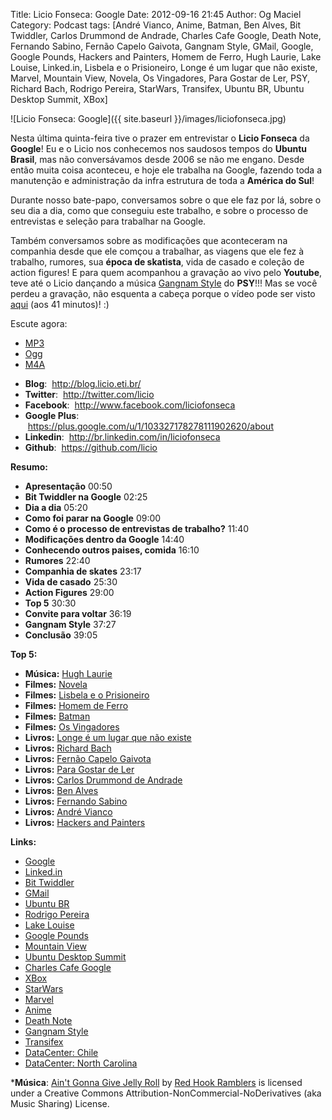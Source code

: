 Title: Licio Fonseca: Google
Date: 2012-09-16 21:45
Author: Og Maciel
Category: Podcast
tags: [André Vianco, Anime, Batman, Ben Alves, Bit Twiddler, Carlos Drummond de Andrade, Charles Cafe Google, Death Note, Fernando Sabino, Fernão Capelo Gaivota, Gangnam Style, GMail, Google, Google Pounds, Hackers and Painters, Homem de Ferro, Hugh Laurie, Lake Louise, Linked.in, Lisbela e o Prisioneiro, Longe é um lugar que não existe, Marvel, Mountain View, Novela, Os Vingadores, Para Gostar de Ler, PSY, Richard Bach, Rodrigo Pereira, StarWars, Transifex, Ubuntu BR, Ubuntu Desktop Summit, XBox]

![Licio Fonseca: Google]({{ site.baseurl }}/images/liciofonseca.jpg)

Nesta última quinta-feira tive o prazer em entrevistar o **Licio
Fonseca** da **Google**! Eu e o Licio nos conhecemos nos saudosos tempos
do **Ubuntu Brasil**, mas não conversávamos desde 2006 se não me engano.
Desde então muita coisa aconteceu, e hoje ele trabalha na Google,
fazendo toda a manutenção e administração da infra estrutura de toda a
**América do Sul**!

Durante nosso bate-papo, conversamos sobre o que ele faz por lá, sobre o
seu dia a dia, como que conseguiu este trabalho, e sobre o processo de
entrevistas e seleção para trabalhar na Google.

Também conversamos sobre as modificações que aconteceram na companhia
desde que ele comçou a trabalhar, as viagens que ele fez à trabalho,
rumores, sua **época de skatista**, vida de casado e coleção de action
figures! E para quem acompanhou a gravação ao vivo pelo **Youtube**,
teve até o Licio dançando a música [Gangnam
Style](https://www.youtube.com/watch?v=9bZkp7q19f0 "https://www.youtube.com/watch?v=9bZkp7q19f0")
do **PSY**!!! Mas se você perdeu a gravação, não esquenta a cabeça
porque o vídeo pode ser visto
[aqui](http://bit.ly/QTNlg0 "http://bit.ly/QTNlg0") (aos 41 minutos)! :)

Escute agora:
* [MP3](http://downloads.ogmaciel.com/castalio-podcast-45.mp3)
* [Ogg](http://downloads.ogmaciel.com/castalio-podcast-45.ogg)
* [M4A](http://downloads.ogmaciel.com/castalio-podcast-45.m4a)

-   **Blog**:  <http://blog.licio.eti.br/>
-   **Twitter**:  <http://twitter.com/licio>
-   **Facebook**:  <http://www.facebook.com/liciofonseca>
-   **Google Plus**:
     <https://plus.google.com/u/1/103327178278111902620/about>
-   **Linkedin**:  <http://br.linkedin.com/in/liciofonseca>
-   **Github**:  <https://github.com/licio>

**Resumo:**

-   **Apresentação** 00:50
-   **Bit Twiddler na Google** 02:25
-   **Dia a dia** 05:20
-   **Como foi parar na Google** 09:00
-   **Como é o processo de entrevistas de trabalho?** 11:40
-   **Modificações dentro da Google** 14:40
-   **Conhecendo outros paises, comida** 16:10
-   **Rumores** 22:40
-   **Companhia de skates** 23:17
-   **Vida de casado** 25:30
-   **Action Figures** 29:00
-   **Top 5** 30:30
-   **Convite para voltar** 36:19
-   **Gangnam Style** 37:27
-   **Conclusão** 39:05

**Top 5:**

-   **Música:** [Hugh Laurie](http://www.last.fm/search?q=Hugh+Laurie)
-   **Filmes:** [Novela](http://www.imdb.com/find?s=all&q=Novela)
-   **Filmes:** [Lisbela e o
    Prisioneiro](http://www.imdb.com/find?s=all&q=Lisbela+e+o+Prisioneiro)
-   **Filmes:** [Homem de
    Ferro](http://www.imdb.com/find?s=all&q=Homem+de+Ferro)
-   **Filmes:** [Batman](http://www.imdb.com/find?s=all&q=Batman)
-   **Filmes:** [Os
    Vingadores](http://www.imdb.com/find?s=all&q=Os+Vingadores)
-   **Livros:** [Longe é um lugar que não
    existe](http://www.amazon.com/s/ref=nb_sb_noss?url=search-alias%3Dstripbooks&field-keywords=Longe+é+um+lugar+que+não+existe)
-   **Livros:** [Richard
    Bach](http://www.amazon.com/s/ref=nb_sb_noss?url=search-alias%3Dstripbooks&field-keywords=Richard+Bach)
-   **Livros:** [Fernão Capelo
    Gaivota](http://www.amazon.com/s/ref=nb_sb_noss?url=search-alias%3Dstripbooks&field-keywords=Fernão+Capelo+Gaivota)
-   **Livros:** [Para Gostar de
    Ler](http://www.amazon.com/s/ref=nb_sb_noss?url=search-alias%3Dstripbooks&field-keywords=Para+Gostar+de+Ler)
-   **Livros:** [Carlos Drummond de
    Andrade](http://www.amazon.com/s/ref=nb_sb_noss?url=search-alias%3Dstripbooks&field-keywords=Carlos+Drummond+de+Andrade)
-   **Livros:** [Ben
    Alves](http://www.amazon.com/s/ref=nb_sb_noss?url=search-alias%3Dstripbooks&field-keywords=Ben+Alves)
-   **Livros:** [Fernando
    Sabino](http://www.amazon.com/s/ref=nb_sb_noss?url=search-alias%3Dstripbooks&field-keywords=Fernando+Sabino)
-   **Livros:** [André
    Vianco](http://www.amazon.com/s/ref=nb_sb_noss?url=search-alias%3Dstripbooks&field-keywords=André+Vianco)
-   **Livros:** [Hackers and
    Painters](http://www.amazon.com/s/ref=nb_sb_noss?url=search-alias%3Dstripbooks&field-keywords=Hackers+and+Painters)

**Links:**

-   [Google](https://duckduckgo.com/?q=Google)
-   [Linked.in](https://duckduckgo.com/?q=Linked.in)
-   [Bit Twiddler](https://duckduckgo.com/?q=Bit+Twiddler)
-   [GMail](https://duckduckgo.com/?q=GMail)
-   [Ubuntu BR](https://duckduckgo.com/?q=Ubuntu+BR)
-   [Rodrigo Pereira](https://duckduckgo.com/?q=Rodrigo+Pereira)
-   [Lake Louise](https://duckduckgo.com/?q=Lake+Louise)
-   [Google Pounds](https://duckduckgo.com/?q=Google+Pounds)
-   [Mountain View](https://duckduckgo.com/?q=Mountain+View)
-   [Ubuntu Desktop
    Summit](https://duckduckgo.com/?q=Ubuntu+Desktop+Summit)
-   [Charles Cafe Google](https://duckduckgo.com/?q=Charles+Cafe+Google)
-   [XBox](https://duckduckgo.com/?q=XBox)
-   [StarWars](https://duckduckgo.com/?q=StarWars)
-   [Marvel](https://duckduckgo.com/?q=Marvel)
-   [Anime](https://duckduckgo.com/?q=Anime)
-   [Death Note](https://duckduckgo.com/?q=Death+Note)
-   [Gangnam Style](https://duckduckgo.com/?q=Gangnam+Style)
-   [Transifex](https://duckduckgo.com/?q=Transifex)
-   [DataCenter:
    Chile](http://www.google.com/about/datacenters/locations/quilicura/ "http://www.google.com/about/datacenters/locations/quilicura/")
-   [DataCenter: North
    Carolina](http://www.google.com/about/datacenters/locations/lenoir/ "http://www.google.com/about/datacenters/locations/lenoir/")

***Música**: [Ain't Gonna Give Jelly
Roll](http://freemusicarchive.org/music/Red_Hook_Ramblers/Live__WFMU_on_Antique_Phonograph_Music_Program_with_MAC_Feb_8_2011/Red_Hook_Ramblers_-_12_-_Aint_Gonna_Give_Jelly_Roll)
by [Red Hook Ramblers](http://www.redhookramblers.com/) is licensed under a Creative Commons
Attribution-NonCommercial-NoDerivatives (aka Music Sharing) License.
